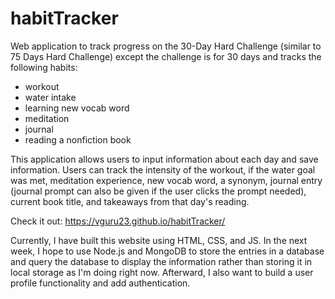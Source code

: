 # habitTracker
Web application to track progress on the 30-Day Hard Challenge (similar to 75 Days Hard Challenge) except the challenge is for 30 days and tracks the following habits:
  - workout
  - water intake
  - learning new vocab word
  - meditation
  - journal
  - reading a nonfiction book

    
This application allows users to input information about each day and save information. Users can track the intensity of the workout, if the water goal was met, meditation experience, new vocab word, a synonym, journal entry (journal prompt can also be given if the user clicks the prompt needed), current book title, and takeaways from that day's reading.

Check it out: https://vguru23.github.io/habitTracker/

Currently, I have built this website using HTML, CSS, and JS. In the next week, I hope to use Node.js and MongoDB to store the entries in a database and query the database to display the information rather than storing it in local storage as I'm doing right now. Afterward, I also want to build a user profile functionality and add authentication.
